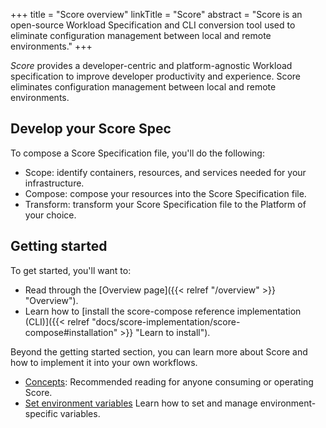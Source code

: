 +++
title = "Score overview"
linkTitle = "Score"
abstract = "Score is an open-source Workload Specification and CLI conversion tool used to eliminate configuration management between local and remote environments."
+++

_Score_ provides a developer-centric and platform-agnostic Workload specification to improve developer productivity and experience. Score eliminates configuration management between local and remote environments.

## Develop your Score Spec

To compose a Score Specification file, you'll do the following:

- Scope: identify containers, resources, and services needed for your infrastructure.
- Compose: compose your resources into the Score Specification file.
- Transform: transform your Score Specification file to the Platform of your choice.

## Getting started

To get started, you'll want to:

- Read through the [Overview page]({{< relref "/overview" >}} "Overview").
- Learn how to [install the score-compose reference implementation (CLI)]({{< relref "docs/score-implementation/score-compose#installation" >}} "Learn to install").

Beyond the getting started section, you can learn more about Score and how to implement it into your own workflows.

- [Concepts](/docs/concepts): Recommended reading for anyone consuming or operating Score.
- [Set environment variables](/docs/how-to-guides/enviornment-variables) Learn how to set and manage environment-specific variables.
